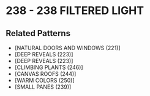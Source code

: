 # 238 - 238 FILTERED LIGHT

## Related Patterns

- [NATURAL DOORS AND WINDOWS (221)]
- [DEEP REVEALS (223)]
- [DEEP REVEALS (223)]
- [CLIMBING PLANTS (246)]
- [CANVAS ROOFS (244)]
- [WARM COLORS (250)]
- [SMALL PANES (239)]
